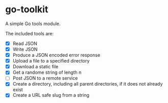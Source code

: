 # go-toolkit

A simple Go tools module.

The included tools are:

- [X] Read JSON
- [X] Write JSON
- [X] Produce a JSON encoded error response
- [X] Upload a file to a specified directory
- [X] Download a static file
- [X] Get a randome string of length n
- [ ] Post JSON to a remote service
- [X] Create a directory, including all parent directories, if it does not already exist
- [X] Create a URL safe slug from a string